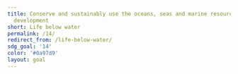 ```yaml
---
title: Conserve and sustainably use the oceans, seas and marine resources for sustainable
  development
short: Life below water
permalink: /14/
redirect_from: /life-below-water/
sdg_goal: '14'
color: '#0a97d9'
layout: goal
---
```


